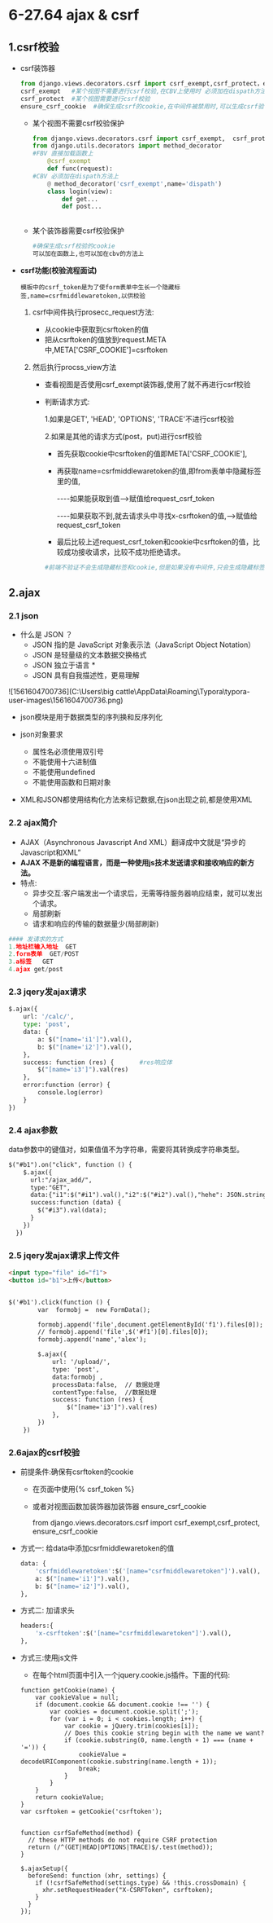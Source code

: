# 6-27.64  ajax & csrf

## 1.csrf校验

- csrf装饰器

  ```python
  from django.views.decorators.csrf import csrf_exempt,csrf_protect，ensure_csrf_cookie
  csrf_exempt   #某个视图不需要进行csrf校验,在CBV上使用时 必须加在dispath方法上
  csrf_protect  #某个视图需要进行csrf校验
  ensure_csrf_cookie  #确保生成csrf的cookie,在中间件被禁用时,可以生成csrf验证cookie
  ```

  - 某个视图不需要csrf校验保护

    ```python
    from django.views.decorators.csrf import csrf_exempt,  csrf_protect,  ensure_csrf_cookie
    from django.utils.decorators import method_decorator
    #FBV 直接加载函数上
    	@csrf_exempt
    	def func(request):
    #CBV 必须加在dispath方法上
    	@ method_decorator('csrf_exempt',name='dispath')
        class login(view):
            def get...
            def post...
    	
    ```

  - 某个装饰器需要csrf校验保护

    ```python
    #确保生成csrf校验的cookie
    可以加在函数上,也可以加在cbv的方法上
    ```

- **csrf功能(校验流程面试)**

  ```模板中的csrf_token是为了使form表单中生长一个隐藏标签,name=csrfmiddlewaretoken,以供校验```

  1. csrf中间件执行prosecc_request方法:

     - 从cookie中获取到csrftoken的值
     - 把从csrftoken的值放到request.META中,META['CSRF_COOKIE']=csrftoken

  2. 然后执行procss_view方法

     - 查看视图是否使用csrf_exempt装饰器,使用了就不再进行csrf校验

     - 判断请求方式:

       1.如果是GET', 'HEAD', 'OPTIONS', 'TRACE'不进行csrf校验

       2.如果是其他的请求方式(post，put)进行csrf校验

       - 首先获取cookie中csrftoken的值即META['CSRF_COOKIE'],

       - 再获取name=csrfmiddlewaretoken的值,即from表单中隐藏标签里的值,

         ----如果能获取到值-->赋值给request_csrf_token

         ----如果获取不到,就去请求头中寻找x-csrftoken的值,-->赋值给request_csrf_token

       - 最后比较上述request_csrf_token和cookie中csrftoken的值，比较成功接收请求，比较不成功拒绝请求。
       
       ```python
       #前端不验证不会生成隐藏标签和cookie,但是如果没有中间件,只会生成隐藏标签,不会生成cookie
       ```
       
       

## 2.ajax

### 2.1 json 

- 什么是 JSON ？
  - JSON 指的是 JavaScript 对象表示法（JavaScript Object Notation）
  - JSON 是轻量级的文本数据交换格式
  - JSON 独立于语言 *
  - JSON 具有自我描述性，更易理解

![1561604700736](C:\Users\big cattle\AppData\Roaming\Typora\typora-user-images\1561604700736.png)

- json模块是用于数据类型的序列换和反序列化
- json对象要求
  - 属性名必须使用双引号
  - 不能使用十六进制值
  - 不能使用undefined
  - 不能使用函数和日期对象

- XML和JSON都使用结构化方法来标记数据,在json出现之前,都是使用XML

### 2.2 ajax简介

- AJAX（Asynchronous Javascript And XML）翻译成中文就是“异步的Javascript和XML”
- **AJAX 不是新的编程语言，而是一种使用js技术发送请求和接收响应的新方法。**
- 特点:
  - 异步交互:客户端发出一个请求后，无需等待服务器响应结束，就可以发出 个请求。
  - 局部刷新
  - 请求和响应的传输的数据量少(局部刷新)

```python
#### 发请求的方式
1.地址栏输入地址  GET
2.form表单  GET/POST  
3.a标签   GET
4.ajax get/post
```

### 2.3 jqery发ajax请求

```python
$.ajax({
    url: '/calc/',
    type: 'post',
    data: {
        a: $("[name='i1']").val(),
        b: $("[name='i2']").val(),
    },
    success: function (res) {       #res响应体
        $("[name='i3']").val(res)
    },
    error:function (error) {
        console.log(error)
    }
})
```

### 2.4 ajax参数

data参数中的键值对，如果值值不为字符串，需要将其转换成字符串类型。

```html
$("#b1").on("click", function () {
    $.ajax({
      url:"/ajax_add/",
      type:"GET",
      data:{"i1":$("#i1").val(),"i2":$("#i2").val(),"hehe": JSON.stringify([1, 2, 3])},
      success:function (data) {
        $("#i3").val(data);
      }
    })
  })
```

### 2.5  jqery发ajax请求上传文件

```html
<input type="file" id="f1">
<button id="b1">上传</button>


$('#b1').click(function () {
        var  formobj =  new FormData();

        formobj.append('file',document.getElementById('f1').files[0]);
        // formobj.append('file',$('#f1')[0].files[0]);
        formobj.append('name','alex');

        $.ajax({
            url: '/upload/',
            type: 'post',
            data:formobj ,
            processData:false,  // 数据处理
            contentType:false,	//数据处理
            success: function (res) {
                $("[name='i3']").val(res)
            },
        })
    })
```

### 2.6ajax的csrf校验

- 前提条件:确保有csrftoken的cookie

  - 在页面中使用{% csrf_token %}

  - 或者对视图函数加装饰器加装饰器 ensure_csrf_cookie

    from django.views.decorators.csrf import csrf_exempt,csrf_protect,  ensure_csrf_cookie

- 方式一: 给data中添加csrfmiddlewaretoken的值

  ```python
  data: {
      'csrfmiddlewaretoken':$('[name="csrfmiddlewaretoken"]').val(),
      a: $("[name='i1']").val(),
      b: $("[name='i2']").val(),
  },
  ```

- 方式二: 加请求头

  ```python
  headers:{
      'x-csrftoken':$('[name="csrfmiddlewaretoken"]').val(),
  },
  ```

- 方式三:使用js文件

  - 在每个html页面中引入一个jquery.cookie.js插件。下面的代码:

  ```
  function getCookie(name) {
      var cookieValue = null;
      if (document.cookie && document.cookie !== '') {
          var cookies = document.cookie.split(';');
          for (var i = 0; i < cookies.length; i++) {
              var cookie = jQuery.trim(cookies[i]);
              // Does this cookie string begin with the name we want?
              if (cookie.substring(0, name.length + 1) === (name + '=')) {
                  cookieValue = decodeURIComponent(cookie.substring(name.length + 1));
                  break;
              }
          }
      }
      return cookieValue;
  }
  var csrftoken = getCookie('csrftoken');
  
  
  function csrfSafeMethod(method) {
    // these HTTP methods do not require CSRF protection
    return (/^(GET|HEAD|OPTIONS|TRACE)$/.test(method));
  }
  
  $.ajaxSetup({
    beforeSend: function (xhr, settings) {
      if (!csrfSafeMethod(settings.type) && !this.crossDomain) {
        xhr.setRequestHeader("X-CSRFToken", csrftoken);
      }
    }
  });
  ```

  

